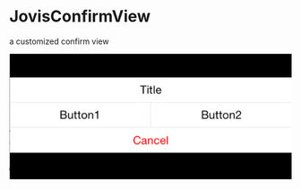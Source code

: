 # JovisConfirmView
a customized confirm view

![image](https://github.com/ijovi23/JovisConfirmView/blob/master/preview.png)